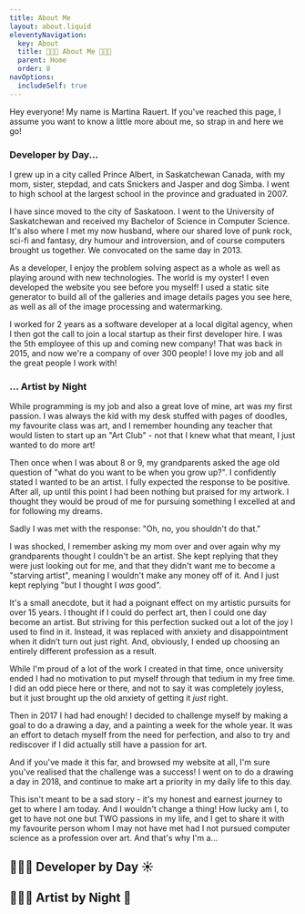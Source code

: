 ```yaml
---
title: About Me
layout: about.liquid
eleventyNavigation:
  key: About
  title: 👩🏻‍💻 About Me 👩🏻‍🎨
  parent: Home
  order: 8
navOptions:
  includeSelf: true
---
```


Hey everyone! My name is Martina Rauert. If you've reached this page, I assume you want to know a little more about me, so strap in and here we go!

### Developer by Day...

I grew up in a city called Prince Albert, in Saskatchewan Canada, with my mom, sister, stepdad, and cats Snickers and Jasper and dog Simba. I went to high school at the largest school in the province and graduated in 2007.

I have since moved to the city of Saskatoon. I went to the University of Saskatchewan and received my Bachelor of Science in Computer Science. It's also where I met my now husband, where our shared love of punk rock, sci-fi and fantasy, dry humour and introversion, and of course computers brought us together. We convocated on the same day in 2013.

As a developer, I enjoy the problem solving aspect as a whole as well as playing around with new technologies. The world is my oyster! I even developed the website you see before you myself! I used a static site generator to build all of the galleries and image details pages you see here, as well as all of the image processing and watermarking.

I worked for 2 years as a software developer at a local digital agency, when I then got the call to join a local startup as their first developer hire. I was the 5th employee of this up and coming new company! That was back in 2015, and now we're a company of over 300 people! I love my job and all the great people I work with!

### ... Artist by Night

While programming is my job and also a great love of mine, art was my first passion. I was always the kid with my desk stuffed with pages of doodles, my favourite class was art, and I remember hounding any teacher that would listen to start up an "Art Club" - not that I knew what that meant, I just wanted to do more art!

Then once when I was about 8 or 9, my grandparents asked the age old question of "what do you want to be when you grow up?". I confidently stated I wanted to be an artist. I fully expected the response to be positive. After all, up until this point I had been nothing but praised for my artwork. I thought they would be proud of me for pursuing something I excelled at and for following my dreams.

Sadly I was met with the response: "Oh, no, you shouldn't do that."

I was shocked, I remember asking my mom over and over again why my grandparents thought I couldn't be an artist. She kept replying that they were just looking out for me, and that they didn't want me to become a "starving artist", meaning I wouldn't make any money off of it. And I just kept replying "but I thought I _was_ good".

It's a small anecdote, but it had a poignant effect on my artistic pursuits for over 15 years. I thought if I could do perfect art, then I could one day become an artist. But striving for this perfection sucked out a lot of the joy I used to find in it. Instead, it was replaced with anxiety and disappointment when it didn’t turn out just right. And, obviously, I ended up choosing an entirely different profession as a result.

While I'm proud of a lot of the work I created in that time, once university ended I had no motivation to put myself through that tedium in my free time. I did an odd piece here or there, and not to say it was completely joyless, but it just brought up the old anxiety of getting it _just_ right.

Then in 2017 I had had enough! I decided to challenge myself by making a goal to do a drawing a day, and a painting a week for the whole year. It was an effort to detach myself from the need for perfection, and also to try and rediscover if I did actually still have a passion for art.

And if you've made it this far, and browsed my website at all, I'm sure you've realised that the challenge was a success! I went on to do a drawing a day in 2018, and continue to make art a priority in my daily life to this day.

This isn't meant to be a sad story - it's my honest and earnest journey to get to where I am today. And I wouldn't change a thing! How lucky am I, to get to have not one but TWO passions in my life, and I get to share it with my favourite person whom I may not have met had I not pursued computer science as a profession over art. And that's why I'm a...

## 👩🏻‍💻 Developer by Day ☀️

## 👩🏻‍🎨 Artist by Night 🌙
